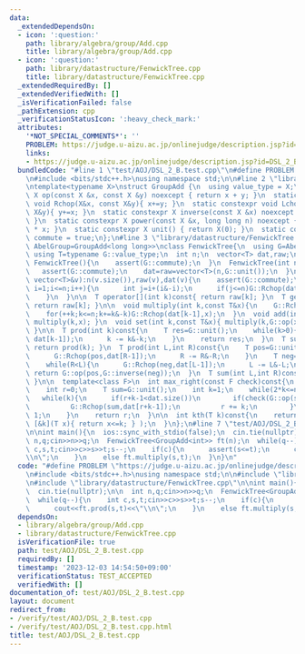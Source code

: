 ```yaml
---
data:
  _extendedDependsOn:
  - icon: ':question:'
    path: library/algebra/group/Add.cpp
    title: library/algebra/group/Add.cpp
  - icon: ':question:'
    path: library/datastructure/FenwickTree.cpp
    title: library/datastructure/FenwickTree.cpp
  _extendedRequiredBy: []
  _extendedVerifiedWith: []
  _isVerificationFailed: false
  _pathExtension: cpp
  _verificationStatusIcon: ':heavy_check_mark:'
  attributes:
    '*NOT_SPECIAL_COMMENTS*': ''
    PROBLEM: https://judge.u-aizu.ac.jp/onlinejudge/description.jsp?id=DSL_2_B
    links:
    - https://judge.u-aizu.ac.jp/onlinejudge/description.jsp?id=DSL_2_B
  bundledCode: "#line 1 \"test/AOJ/DSL_2_B.test.cpp\"\n#define PROBLEM \"https://judge.u-aizu.ac.jp/onlinejudge/description.jsp?id=DSL_2_B\"\
    \n#include <bits/stdc++.h>\nusing namespace std;\n\n#line 2 \"library/algebra/group/Add.cpp\"\
    \ntemplate<typename X>\nstruct GroupAdd {\n  using value_type = X;\n  static constexpr\
    \ X op(const X &x, const X &y) noexcept { return x + y; }\n  static constexpr\
    \ void Rchop(X&x, const X&y){ x+=y; }\n  static constexpr void Lchop(const X&x,\
    \ X&y){ y+=x; }\n  static constexpr X inverse(const X &x) noexcept { return -x;\
    \ }\n  static constexpr X power(const X &x, long long n) noexcept { return X(n)\
    \ * x; }\n  static constexpr X unit() { return X(0); }\n  static constexpr bool\
    \ commute = true;\n};\n#line 3 \"library/datastructure/FenwickTree.cpp\"\ntemplate<typename\
    \ AbelGroup=GroupAdd<long long>>\nclass FenwickTree{\n  using G=AbelGroup;\n \
    \ using T=typename G::value_type;\n  int n;\n  vector<T> dat,raw;\npublic:\n \
    \ FenwickTree(){\n    assert(G::commute);\n  }\n  FenwickTree(int n):n(n){\n \
    \   assert(G::commute);\n    dat=raw=vector<T>(n,G::unit());\n  }\n  FenwickTree(const\
    \ vector<T>&v):n(v.size()),raw(v),dat(v){\n    assert(G::commute);\n    for(int\
    \ i=1;i<=n;i++){\n      int j=i+(i&-i);\n      if(j<=n)G::Rchop(dat[j-1],dat[i-1]);\n\
    \    }\n  }\n\n  T operator[](int k)const{ return raw[k]; }\n  T get(int k)const{\
    \ return raw[k]; }\n\n  void multiply(int k,const T&x){\n    G::Rchop(raw[k],x);\n\
    \    for(++k;k<=n;k+=k&-k)G::Rchop(dat[k-1],x);\n  }\n  void add(int k,const T&x){\
    \ multiply(k,x); }\n  void set(int k,const T&x){ multiply(k,G::op(x,G::inverse(raw[k])));\
    \ }\n\n  T prod(int k)const{\n    T res=G::unit();\n    while(k>0){\n      G::Rchop(res,\
    \ dat[k-1]);\n      k -= k&-k;\n    }\n    return res;\n  }\n  T sum(int k)const{\
    \ return prod(k); }\n  T prod(int L,int R)const{\n    T pos=G::unit();\n    while(L<R){\n\
    \      G::Rchop(pos,dat[R-1]);\n      R -= R&-R;\n    }\n    T neg=G::unit();\n\
    \    while(R<L){\n      G::Rchop(neg,dat[L-1]);\n      L -= L&-L;\n    }\n   \
    \ return G::op(pos,G::inverse(neg));\n  }\n  T sum(int L,int R)const{ return prod(L,R);\
    \ }\n\n  template<class F>\n  int max_right(const F check)const{\n    assert(check(G::unit()));\n\
    \    int r=0;\n    T sum=G::unit();\n    int k=1;\n    while(2*k<=n)k<<=1;\n \
    \   while(k){\n      if(r+k-1<dat.size())\n        if(check(G::op(sum,dat[r+k-1]))){\n\
    \          G::Rchop(sum,dat[r+k-1]);\n          r += k;\n        }\n      k >>=\
    \ 1;\n    }\n    return r;\n  }\n\n  int kth(T k)const{\n    return max_right(\
    \ [&k](T x){ return x<=k; } );\n  }\n};\n#line 7 \"test/AOJ/DSL_2_B.test.cpp\"\
    \n\nint main(){\n  ios::sync_with_stdio(false);\n  cin.tie(nullptr);\n\n  int\
    \ n,q;cin>>n>>q;\n  FenwickTree<GroupAdd<int>> ft(n);\n  while(q--){\n    int\
    \ c,s,t;cin>>c>>s>>t;s--;\n    if(c){\n      assert(s<=t);\n      cout<<ft.prod(s,t)<<\"\
    \\n\";\n    }\n    else ft.multiply(s,t);\n  }\n}\n"
  code: "#define PROBLEM \"https://judge.u-aizu.ac.jp/onlinejudge/description.jsp?id=DSL_2_B\"\
    \n#include <bits/stdc++.h>\nusing namespace std;\n\n#include \"library/algebra/group/Add.cpp\"\
    \n#include \"library/datastructure/FenwickTree.cpp\"\n\nint main(){\n  ios::sync_with_stdio(false);\n\
    \  cin.tie(nullptr);\n\n  int n,q;cin>>n>>q;\n  FenwickTree<GroupAdd<int>> ft(n);\n\
    \  while(q--){\n    int c,s,t;cin>>c>>s>>t;s--;\n    if(c){\n      assert(s<=t);\n\
    \      cout<<ft.prod(s,t)<<\"\\n\";\n    }\n    else ft.multiply(s,t);\n  }\n}"
  dependsOn:
  - library/algebra/group/Add.cpp
  - library/datastructure/FenwickTree.cpp
  isVerificationFile: true
  path: test/AOJ/DSL_2_B.test.cpp
  requiredBy: []
  timestamp: '2023-12-03 14:54:50+09:00'
  verificationStatus: TEST_ACCEPTED
  verifiedWith: []
documentation_of: test/AOJ/DSL_2_B.test.cpp
layout: document
redirect_from:
- /verify/test/AOJ/DSL_2_B.test.cpp
- /verify/test/AOJ/DSL_2_B.test.cpp.html
title: test/AOJ/DSL_2_B.test.cpp
---
```

